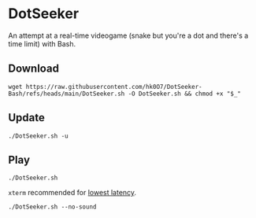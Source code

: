 # DotSeeker
An attempt at a real-time videogame (snake but you're a dot and there's a time limit) with Bash.      

## Download
```console
wget https://raw.githubusercontent.com/hk0O7/DotSeeker-Bash/refs/heads/main/DotSeeker.sh -O DotSeeker.sh && chmod +x "$_"
```
## Update
```console
./DotSeeker.sh -u
```
## Play
```console
./DotSeeker.sh
```
`xterm` recommended for [lowest latency](https://beuke.org/terminal-latency/).
```console
./DotSeeker.sh --no-sound
```
